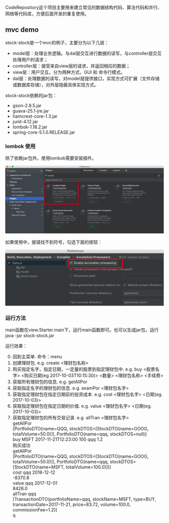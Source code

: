 CodeRepository这个项目主要用来建立常见的数据结构代码、算法代码和并行、网络等代码库，方便后面开发的重复使用。

## mvc demo

stock-stock是一个mvc的例子，主要分为以下几层：

- model层：处理业务逻辑。与dal层交互进行数据的读写，与controller层交互处理用户的请求；
- controller层：接受来自view层的请求，并返回相应的数据；
- view层：用户交互。分为两种方式，GUI 和 命令行模式。
- dal层：处理数据的读写，对model层提供接口，实现方式可扩展（文件存储或数据库存储），对外层隐蔽具体实现方式。

stock-stock依赖的jar包：
- gson-2.8.5.jar
- guava-25.1-jre.jar
- hamcrest-core-1.3.jar
- junit-4.12.jar
- lombok-1.18.2.jar
- spring-core-5.1.0.RELEASE.jar

### lombok 使用
除了依赖jar包外，使用lombok需要安装插件。

![lombok插件](https://github.com/Evanqiao/CodeRepository/blob/master/res/lombok.png)

如果使用中，报错找不到符号，勾选下面的按钮：

![lombok错误解决](https://github.com/Evanqiao/CodeRepository/blob/master/res/anno.png)

### 运行方法
main函数在view.Starter.main下，运行main函数即可。也可以生成jar包，运行 java -jar stock-stock.jar

运行效果：

0. 回到主菜单. 命令：menu   
1. 创建理财包. e.g. create <理财包名称>  
2. 购买指定名字，指定日期，一定量的股票到指定理财包中. e.g. buy <股票名字> <购买日期(eg.2017-10-03T10:15:30)> <数量> <理财包名称> <手续费>  
3. 获取所有理财包的信息. e.g. getAllPor  
4. 获取指定名字的理财包的信息. e.g. examPor <理财包名字>  
5. 获取指定理财包在指定日期前的投资成本. e.g. cost <理财包名字> <日期(eg. 2017-10-03)>  
6. 获取指定理财包在指定日期的价值. e.g. value <理财包名字> <日期(eg. 2017-10-03)>  
7. 获取指定理财包的所有交易记录. e.g. allTran <理财包名字>   
getAllPor  
[PortfolioDTO(name=QQQ, stockDTOS=[StockDTO(name=GOOG, totalVolume=50.0)]), PortfolioDTO(name=qqq, stockDTOS=null)]  
buy MSFT 2017-11-21T12:23:00 100 qqq 1.2  
购买成功  
getAllPor  
[PortfolioDTO(name=QQQ, stockDTOS=[StockDTO(name=GOOG, totalVolume=50.0)]), PortfolioDTO(name=qqq, stockDTOS=[StockDTO(name=MSFT, totalVolume=100.0)])]   
cost qqq 2018-12-12  
-8370.8  
value qqq 2017-12-01   
8426.0  
allTran qqq  
[TransactionDTO(portfolioName=qqq, stockName=MSFT, type=BUY, transactionDate=2017-11-21, price=83.72, volume=100.0, commissionFee=1.2)]   
q  
